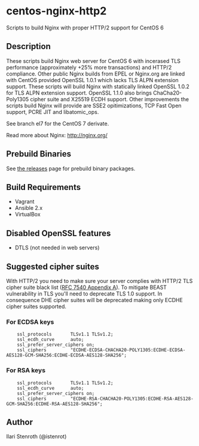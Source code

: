 # centos-nginx-http2
Scripts to build Nginx with proper HTTP/2 support for CentOS 6

## Description

These scripts build Nginx web server for CentOS 6 with incerased TLS performance (approximately +25% more transactions) and HTTP/2 compliance. Other public Nginx builds from EPEL or Nginx.org are linked with CentOS provided OpenSSL 1.0.1 which lacks TLS ALPN extension support. These scripts will build Nginx with statically linked OpenSSL 1.0.2 for TLS ALPN extension support. OpenSSL 1.1.0 also brings ChaCha20-Poly1305 cipher suite and X25519 ECDH support. Other improvements the scripts build Nginx will provide are SSE2 opitimizations, TCP Fast Open support, PCRE JIT and libatomic_ops.

See branch el7 for the CentOS 7 derivate.

Read more about Nginx:
http://nginx.org/

## Prebuild Binaries
See [the releases](https://github.com/istenrot/centos-nginx-http2/releases) page for prebuild binary packages.

## Build Requirements

* Vagrant
* Ansible 2.x
* VirtualBox

## Disabled OpenSSL features

* DTLS (not needed in web servers)

## Suggested cipher suites

With HTTP/2 you need to make sure your server complies with HTTP/2 TLS cipher suite black list ([RFC 7540 Appendix A](https://tools.ietf.org/html/rfc7540)). To mitigate BEAST vulnerability in TLS you'll need to deprecate TLS 1.0 support. In consequence DHE cipher suites will be deprecated making only ECDHE cipher suites supported.

### For ECDSA keys

```
    ssl_protocols       TLSv1.1 TLSv1.2;
    ssl_ecdh_curve      auto;
    ssl_prefer_server_ciphers on;
    ssl_ciphers         "ECDHE-ECDSA-CHACHA20-POLY1305:ECDHE-ECDSA-AES128-GCM-SHA256:ECDHE-ECDSA-AES128-SHA256";
```

### For RSA keys

```
    ssl_protocols       TLSv1.1 TLSv1.2;
    ssl_ecdh_curve      auto;
    ssl_prefer_server_ciphers on;
    ssl_ciphers         "ECDHE-RSA-CHACHA20-POLY1305:ECDHE-RSA-AES128-GCM-SHA256:ECDHE-RSA-AES128-SHA256";
```


## Author

Ilari Stenroth (@istenrot)

